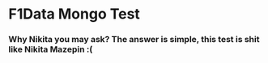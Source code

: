 # F1Data Mongo Test

### Why Nikita you may ask? The answer is simple, this test is shit like Nikita Mazepin :(
